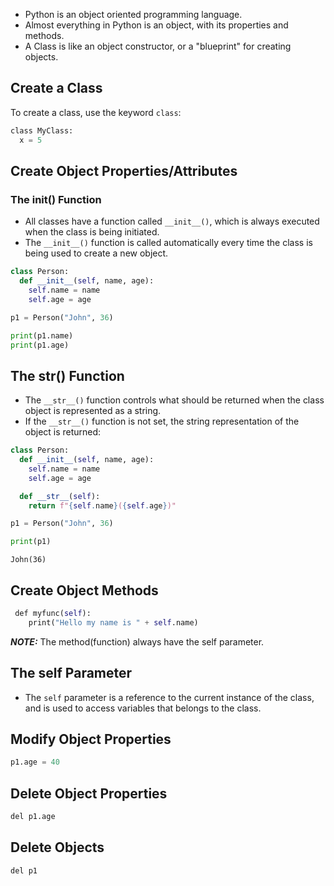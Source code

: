 - Python is an object oriented programming language.
- Almost everything in Python is an object, with its properties and methods.
- A Class is like an object constructor, or a "blueprint" for creating objects.

## Create a Class
To create a class, use the keyword `class`:
```python
class MyClass:  
  x = 5
```

## Create Object Properties/Attributes
### The __init__() Function
- All classes have a function called `__init__()`, which is always executed when the class is being initiated.
- The `__init__()` function is called automatically every time the class is being used to create a new object.

```python
class Person:
  def __init__(self, name, age):
    self.name = name
    self.age = age

p1 = Person("John", 36)

print(p1.name)
print(p1.age)
```

## The __str__() Function
- The `__str__()` function controls what should be returned when the class object is represented as a string.
- If the `__str__()` function is not set, the string representation of the object is returned:
```python
class Person:
  def __init__(self, name, age):
    self.name = name
    self.age = age

  def __str__(self):
    return f"{self.name}({self.age})"

p1 = Person("John", 36)

print(p1)
```
```output 
John(36)
```

## Create Object Methods
```python
 def myfunc(self):  
    print("Hello my name is " + self.name)
```
***NOTE:*** The method(function) always have the self parameter.

## The self Parameter
- The `self` parameter is a reference to the current instance of the class, and is used to access variables that belongs to the class.

## Modify Object Properties
```python
p1.age = 40
```

## Delete Object Properties
```python
del p1.age
```

## Delete Objects
```python
del p1
```

